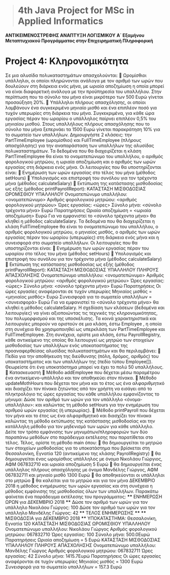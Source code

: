 > # 4th Java Project for MSc in Applied Informatics

**ΑΝΤΙΚΕΙΜΕΝΟΣΤΡΕΦΗΣ ΑΝΑΠΤΥΞΗ ΛΟΓΙΣΜΙΚΟΥ**
**A΄ Εξαμήνου Μεταπτυχιακού Προγράμματος στην Επιχειρηματική Πληροφορική**

# Project 4: Κληρονομικότητα

Σε μια αλυσίδα πολυκαταστημάτων απασχολούνται:
 Ωρομίσθιοι υπάλληλοι, οι οποίοι πληρώνονται ανάλογα με τον αριθμό των ωρών που δουλεύουν στη διάρκεια ενός μήνα, με ωριαία αποζημίωση η οποία μπορεί να είναι διαφορετική ανάλογα με την προϋπηρεσία του υπαλλήλου. Στην περίπτωση που το σύνολο του μήνα είναι μικρότερο των 500 Ευρώ γίνεται προσαύξηση 20%.
 Υπάλληλοι πλήρους απασχόλησης, οι οποίοι λαμβάνουν ένα συγκεκριμένο μηνιαίο μισθό και ένα επιπλέον ποσό για τυχόν υπερωρίες στη διάρκεια του μήνα. Συγκεκριμένα, για κάθε ώρα εργασίας πέραν του ωραρίου ο υπάλληλος παίρνει επιπλέον 0,5% του μηνιαίου μισθού. Στους υπαλλήλους πλήρους απασχόλησης που το σύνολο του μήνα ξεπερνάει τα 1500 Ευρώ γίνεται παρακράτηση 10% για το σωματείο των υπαλλήλων.
Δημιουργήστε 2 κλάσεις: την PartTimeEmployee (ωρομίσθιοι) και FullTimeEmployee (πλήρους απασχόλησης) για την αναπαράσταση των υπαλλήλων της αλυσίδας πολυκαταστημάτων.
Τα δεδομένα που θα διαχειρίζεται η κλάση PartTimeEmployee θα είναι το ονοματεπώνυμο του υπαλλήλου, ο αριθμός φορολογικού μητρώου, η ωριαία αποζημίωση και ο αριθμός των ωρών εργασίας στη διάρκεια ενός μήνα. Οι λειτουργίες που θα υποστηρίζονται είναι:
 Ενημέρωση των ωρών εργασίας στο τέλος του μήνα (μέθοδος setHours)
 Υπολογισμός και επιστροφή του συνόλου για τον τρέχοντα μήνα (μέθοδος calculateSalary)
 Εκτύπωση της κατάστασης μισθοδοσίας ως εξής (μέθοδος printPayrollReport):
ΚΑΤΑΣΤΑΣΗ ΜΙΣΘΟΔΟΣΙΑΣ ΩΡΟΜΙΣΘΙΟΥ ΥΠΑΛΛΗΛΟΥ
Ονοματεπώνυμο υπαλλήλου: <ονοματεπώνυμο>
Αριθμός φορολογικού μητρώου: <αριθμός φορολογικού μητρώου>
Ώρες εργασίας: <ώρες>
Σύνολο μήνα: <σύνολο τρέχοντα μήνα> Ευρώ
Παρατηρήσεις
Ωριαία αποζημίωση = <ωριαία αποζημίωση> Ευρώ
Για να εμφανιστεί το <σύνολο τρέχοντα μήνα> θα κληθεί η μέθοδος calculateSalary.
Τα δεδομένα που θα διαχειρίζεται η κλάση FullTimeEmployee θα είναι το ονοματεπώνυμο του υπαλλήλου, ο αριθμός φορολογικού μητρώου, ο μηνιαίος μισθός, ο αριθμός των ωρών εργασίας πέραν του ωραρίου (υπερωρίες) στη διάρκεια ενός μήνα και η συνεισφορά στο σωματείο υπαλλήλων. Οι λειτουργίες που θα υποστηρίζονται είναι:
 Ενημέρωση των ωρών εργασίας πέραν του ωραρίου στο τέλος του μήνα (μέθοδος setHours)
 Υπολογισμός και επιστροφή του συνόλου για τον τρέχοντα μήνα (μέθοδος calculateSalary)
 Εκτύπωση της κατάστασης μισθοδοσίας ως εξής (μέθοδος printPayrollReport):
ΚΑΤΑΣΤΑΣΗ ΜΙΣΘΟΔΟΣΙΑΣ ΥΠΑΛΛΗΛΟΥ ΠΛΗΡΟΥΣ ΑΠΑΣΧΟΛΗΣΗΣ
Ονοματεπώνυμο υπαλλήλου: <ονοματεπώνυμο>
Αριθμός φορολογικού μητρώου: <αριθμός φορολογικού μητρώου>
Ώρες εργασίας: <ώρες>
Σύνολο μήνα: <σύνολο τρέχοντα μήνα> Ευρώ
Παρατηρήσεις
Οι ώρες εργασίες αναφέρονται σε τυχόν υπερωρίες
Μηνιαίος μισθός = <μηνιαίος μισθός> Ευρώ
Συνεισφορά για το σωματείο υπαλλήλων = <συνεισφορά> Ευρώ
Για να εμφανιστεί το <σύνολο τρέχοντα μήνα> θα κληθεί η μέθοδος calculateSalary.
Η σχεδίαση των κλάσεων (δεδομένα και λειτουργίες) να γίνει αξιοποιώντας τις τεχνικές της κληρονομικότητας, του πολυμορφισμού και της υποσκέλισης. Τα κοινά χαρακτηριστικά και λειτουργίες μπορούν να οριστούν σε μια κλάση, έστω Employee , η οποία στη συνέχεια θα χρησιμοποιηθεί ως υπερκλάση των PartTimeEmployee και FullTimeEmployee.
Στη συνέχεια, ορίστε μια κλάση, έστω PayrollRegistry, κάθε αντικείμενο της οποίας θα λειτουργεί ως μητρώο των στοιχείων μισθοδοσίας των υπαλλήλων ενός υποκαταστήματος της προαναφερθείσας αλυσίδας πολυκαταστημάτων και θα περιλαμβάνει:
 Πεδία για την αποθήκευση της διεύθυνσης (πόλη, δρόμος, αριθμός) του υποκαταστήματος και των υπαλλήλων της (πεδίο τύπου Employee[]). Θεωρείστε ότι ένα υποκατάστημα μπορεί να έχει το πολύ 50 υπαλλήλους.
 Κατασκευαστή
 Μέθοδο addEmployee που δέχεται μέσω παραμέτρου ένα αντικείμενο-υπάλληλο και τον αποθηκεύει στον πίνακα.
 Μέθοδο updateMothHours που δέχεται τον μήνα και το έτος ως ένα αλφαριθμητικό και διασχίζει τον πίνακα ζητώντας από τον χρήστη να εισάγει από το πληκτρολόγιο τις ώρες εργασίας του κάθε υπαλλήλου εμφανίζοντας το μήνυμα:
Δώσε τον αριθμό των ωρών για τον υπάλληλο <όνομα-υπαλλήλου>:
και καλώντας τη μέθοδο setHours για την ενημέρωση του αριθμού ωρών εργασίας (ή υπερωρίας).
 Μέθοδο printPayroll που δέχεται τον μήνα και το έτος ως ένα αλφαριθμητικό και διασχίζει τον πίνακα καλώντας τη μέθοδο εκτύπωσης της κατάστασης μισθοδοσίας και την κατάλληλη μέθοδο για τον μηδενισμό των ωρών για κάθε υπάλληλο.
Δείτε τον τρόπο εμφάνισης των μηνυμάτων/πληροφοριών των δύο παραπάνω μεθόδων στο παράδειγμα εκτέλεσης που παρατίθεται στο τέλος.
Τέλος, ορίστε τη μέθοδο main όπου:
 θα δημιουργείται το μητρώο των στοιχείων μισθοδοσίας για το υποκατάστημα που βρίσκεται στη Θεσσαλονίκη, Εγνατία 120 (αντικείμενο της κλάσης PayrollRegistry)
 θα δημιουργείται ένας ωρομίσθιος υπάλληλος με όνομα Νικολάου Γιώργιος, ΑΦΜ 067832710 και ωριαία αποζημίωση 5 Ευρώ
 θα δημιουργείται ένας υπάλληλος πλήρους απασχόλησης με όνομα Μανδέλης Γιώργος, ΑΦΜ 067832711 και μηνιαίο μισθό 1300 Ευρώ
 θα αποθηκεύονται οι υπάλληλοι στο μητρώο
 θα καλείται για το μητρώο και για τον μήνα ΔΕΚΕΜΒΡΙΟ 2018 η μέθοδος ενημέρωσης των ωρών εργασίας και στη συνέχεια η μέθοδος εμφάνισης της μισθοδοσίας όλων των υπαλλήλων.
Παρακάτω φαίνεται ένα παράδειγμα εκτέλεσης του προγράμματος:
****\*\***** ΕΝΗΜΕΡΩΣΗ ΩΡΩΝ για ΔΕΚΕΜΒΡΙΟ 2018 ****\*\*****
Δώσε τον αριθμό των ωρών για τον υπάλληλο Νικολάου Γιώργος: 100
Δώσε τον αριθμό των ωρών για τον υπάλληλο Μανδέλης Γιώργος: 42
****\*\***** ΤΕΛΟΣ ΕΝΗΜΕΡΩΣΗΣ ****\*\*****
****\*\***** ΜΙΣΘΟΔΟΣΙΑ για ΔΕΚΕΜΒΡΙΟ 2018 ****\*\*****
ΥΠΟΚΑΤΑΣΤΗΜΑ: Θεσσαλονίκη, Εγνατία 120
ΚΑΤΑΣΤΑΣΗ ΜΙΣΘΟΔΟΣΙΑΣ ΩΡΟΜΙΣΘΙΟΥ ΥΠΑΛΛΗΛΟΥ
Ονοματεπώνυμο υπαλλήλου: Νικολάου Γιώργος
Αριθμός φορολογικού μητρώου: 067832710
Ώρες εργασίας: 100
Σύνολο μήνα: 500.0Ευρώ
Παρατηρήσεις
Ωριαία αποζημίωση = 5 Ευρώ
ΚΑΤΑΣΤΑΣΗ ΜΙΣΘΟΔΟΣΙΑΣ ΥΠΑΛΛΗΛΟΥ ΠΛΗΡΟΥΣ ΑΠΑΣΧΟΛΗΣΗΣ
Ονοματεπώνυμο υπαλλήλου: Μανδέλης Γιώργος
Αριθμός φορολογικού μητρώου: 067832711
Ώρες εργασίας: 42
Σύνολο μήνα: 1415.7Ευρώ
Παρατηρήσεις
Οι ώρες εργασίες αναφέρονται σε τυχόν υπερωρίες
Μηνιαίος μισθός = 1300 Ευρώ
Συνεισφορά για το σωματείο υπαλλήλων = 157.3 Ευρώ

